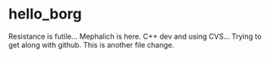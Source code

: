 # hello_borg
Resistance is futile...
Mephalich is here. C++ dev and using CVS... Trying to get along with github.
This is another file change.
